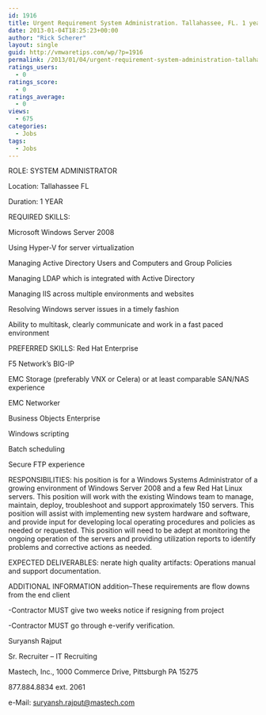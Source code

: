```yaml
---
id: 1916
title: Urgent Requirement System Administration. Tallahassee, FL. 1 year
date: 2013-01-04T18:25:23+00:00
author: "Rick Scherer"
layout: single
guid: http://vmwaretips.com/wp/?p=1916
permalink: /2013/01/04/urgent-requirement-system-administration-tallahassee-fl-1-year/
ratings_users:
  - 0
ratings_score:
  - 0
ratings_average:
  - 0
views:
  - 675
categories:
  - Jobs
tags:
  - Jobs
---
```

ROLE: SYSTEM ADMINISTRATOR

Location: Tallahassee FL

Duration: 1 YEAR

REQUIRED SKILLS: 

Microsoft Windows Server 2008

Using Hyper-V for server virtualization

Managing Active Directory Users and Computers and Group Policies

Managing LDAP which is integrated with Active Directory

Managing IIS across multiple environments and websites

Resolving Windows server issues in a timely fashion

Ability to multitask, clearly communicate and work in a fast paced environment

PREFERRED SKILLS: Red Hat Enterprise

F5 Network’s BIG-IP

EMC Storage (preferably VNX or Celera) or at least comparable SAN/NAS experience

EMC Networker

Business Objects Enterprise

Windows scripting

Batch scheduling

Secure FTP experience

RESPONSIBILITIES: his position is for a Windows Systems Administrator of a growing environment of Windows Server 2008 and a few Red Hat Linux servers. This position will work with the existing Windows team to manage, maintain, deploy, troubleshoot and support approximately 150 servers. This position will assist with implementing new system hardware and software, and provide input for developing local operating procedures and policies as needed or requested. This position will need to be adept at monitoring the ongoing operation of the servers and providing utilization reports to identify problems and corrective actions as needed.

EXPECTED DELIVERABLES: nerate high quality artifacts: Operations manual and support documentation.

ADDITIONAL INFORMATION addition&#8211;These requirements are flow downs from the end client

-Contractor MUST give two weeks notice if resigning from project

-Contractor MUST go through e-verify verification.

Suryansh Rajput

Sr. Recruiter &#8211; IT Recruiting

Mastech, Inc., 1000 Commerce Drive, Pittsburgh PA 15275 

877.884.8834 ext. 2061
  
e-Mail: suryansh.rajput@mastech.com